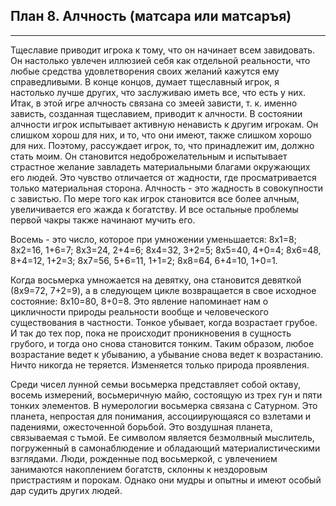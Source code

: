 ## План 8. Алчность (матсара или матсаръя)


---
Тщеславие приводит игрока к тому, что он начинает всем завидовать. Он настолько увлечен иллюзией себя как отдельной реальности, что любые средства удовлетворения своих желаний кажутся ему справедливыми. В конце концов, думает тщеславный игрок, я настолько лучше других, что заслуживаю иметь все, что есть у них. Итак, в этой игре алчность связана со змеей зависти, т. к. именно зависть, созданная тщеславием, приводит к алчности. В состоянии алчности игрок испытывает активную ненависть к другим игрокам. Он слишком хорош для них, и то, что они имеют, также слишком хорошо для них. Поэтому, рассуждает игрок, то, что принадлежит им, должно стать моим. Он становится недоброжелательным и испытывает страстное желание завладеть материальными благами окружающих его людей. Это чувство отличается от жадности, где просматривается только материальная сторона. Алчность - это жадность в совокупности с завистью. По мере того как игрок становится все более алчным, увеличивается его жажда к богатству. И все остальные проблемы первой чакры также начинают мучить его. 

Восемь - это число, которое при умножении уменьшается: 8x1=8; 8x2=16, 1+6=7; 8х3=24, 2+4=6; 8х4=32, 3+2=5; 8х5=40, 4+0=4; 8x6=48, 8+4=12, 1+2=3; 8х7=56, 5+6=11, 1+1=2; 8х8=64, 6+4=10, 1+0=1. 

Когда восьмерка умножается на девятку, она становится девяткой (8x9=72, 7+2=9), а в следующем цикле возвращается в свое исходное состояние: 8x10=80, 8+0=8. Это явление напоминает нам о цикличности природы реальности вообще и человеческого существования в частности. Тонкое убывает, когда возрастает грубое. И так до тех пор, пока не происходит проникновения в сущность грубого, и тогда оно снова становится тонким. Таким образом, любое возрастание ведет к убыванию, а убывание снова ведет к возрастанию. Ничто никогда не теряется. Изменяется только природа проявления. 

Среди чисел лунной семьи восьмерка представляет собой октаву, восемь измерений, восьмеричную майю, состоящую из трех гун и пяти тонких элементов. В нумерологии восьмерка связана с Сатурном. Это планета, непростая для понимания, ассоциирующаяся со взлетами и падениями, ожесточенной борьбой. Это воздушная планета, связываемая с тьмой. Ее символом является безмолвный мыслитель, погруженный в самонаблюдение и обладающий материалистическими взглядами. Люди, рожденные под восьмеркой, с увлечением занимаются накоплением богатств, склонны к нездоровым пристрастиям и порокам. Однако они мудры и опытны и имеют особый дар судить других людей.
